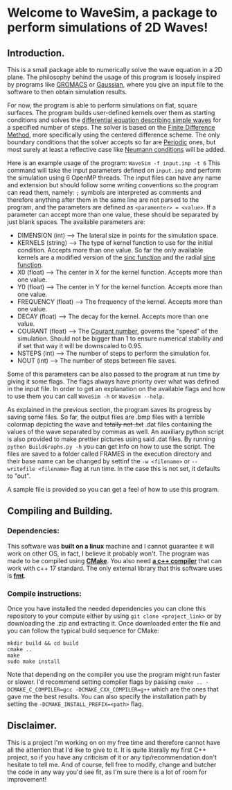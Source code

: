 # Welcome to WaveSim, a package to perform simulations of 2D Waves!

## Introduction.

This is a small package able to numerically solve the wave equation in a 2D plane. The philosophy behind the usage of this program is loosely inspired by programs like [GROMACS](https://www.gromacs.org/) or [Gaussian](https://gaussian.com/), where you give an input file to the software to then obtain simulation results.

For now, the program is able to perform simulations on flat, square surfaces. The program builds user-defined kernels over them as starting conditions and solves the [differential equation describing simple waves](https://en.wikipedia.org/wiki/Wave_equation) for a specified number of steps. The solver is based on the [Finite Difference Method](https://en.wikipedia.org/wiki/Finite_difference_method), more specifically using the centered difference scheme. The only boundary conditions that the solver accepts so far are [Periodic](https://en.wikipedia.org/wiki/Periodic_boundary_conditions) ones, but most surely at least a reflective case like [Neumann conditions](https://en.wikipedia.org/wiki/Neumann_boundary_condition) will be added.

Here is an example usage of the program:
```WaveSim -f input.inp -t 6```
This command will take the input parameters defined on ```input.inp``` and perform the simulation using 6 OpenMP threads. The input files can have any name and extension but should follow some writing conventions so the program can read them, namely: ```;``` symbols are interpreted as comments and therefore anything after them in the same line are not parsed to the program, and the parameters are defined as ```<paramenter> = <value>```. If a parameter can accept more than one value, these should be separated by just blank spaces. The available parameters are:

- DIMENSION (int)    --> The lateral size in points for the simulation space.
- KERNELS   (string) --> The type of kernel function to use for the initial condition. Accepts more than one value. So far the only available kernels are a modified version of the [sinc function](https://en.wikipedia.org/wiki/Sinc_function) and the radial [sine function](https://en.wikipedia.org/wiki/Sine_and_cosine). 
- X0        (float)  --> The center in X for the kernel function. Accepts more than one value.
- Y0        (float)  --> The center in Y for the kernel function. Accepts more than one value.
- FREQUENCY (float)  --> The frequency of the kernel. Accepts more than one value.
- DECAY     (float)  --> The decay for the kernel. Accepts more than one value.
- COURANT   (float)  --> The [Courant number](https://en.wikipedia.org/wiki/Courant%E2%80%93Friedrichs%E2%80%93Lewy_condition), governs the "speed" of the simulation. Should not be bigger than 1 to ensure numerical stability and if set that way it will be downscaled to 0.95.
- NSTEPS    (int)    --> The number of steps to perform the simulation for.
- NOUT      (int)    --> The number of steps between file saves.

Some of this parameters can be also passed to the program at run time by giving it some flags. The flags always have priority over what was defined in the input file. In order to get an explanation on the available flags and how to use them you can call ```WaveSim -h``` or ```WaveSim --help```.

As explained in the previous section, the program saves its progress by saving some files. So far, the output files are .bmp files with a terrible colormap depicting the wave and ~~totally not .txt~~ .dat files containing the values of the wave separated by commas as well. An auxiliary python script is also provided to make prettier pictures using said .dat files. By running ```python BuildGraphs.py -h``` you can get info on how to use the script. The files are saved to a folder called FRAMES in the execution directory and their base name can be changed by settinf the ```-w <filename>``` or ```--writefile <filename>``` flag at run time. In the case this is not set, it defaults to "out".

A sample file is provided so you can get a feel of how to use this program.
## Compiling and Building.

### Dependencies:

This software was **built on a linux** machine and I cannot guarantee it will work on other OS, in fact, I believe it probably won't. The program was made to be compiled using [**CMake**](https://cmake.org/). You also need [**a c++ compiler**](https://gcc.gnu.org/) that can work with c++ 17 standard. The only external library that this software uses is [**fmt**](https://github.com/fmtlib/fmt).

### Compile instructions:

Once you have installed the needed dependencies you can clone this repository to your compute either by using
```git clone <project_link>``` or by downloading the .zip and extracting it. Once downloaded enter the file and you can follow the typical build sequence for CMake:

```
mkdir build && cd build
cmake ..
make
sudo make install
```
Note that depending on the compiler you use the program might run faster or slower. I'd recommend setting compiler flags by passing ```cmake .. -DCMAKE_C_COMPILER=gcc -DCMAKE_CXX_COMPILER=g++``` which are the ones that gave me the best results. You can also specify the installation path by setting the ```-DCMAKE_INSTALL_PREFIX=<path>``` flag.

## Disclaimer.

This is a project I'm working on on my free time and therefore cannot have all the attention that I'd like to give to it. It is quite literally my first C++ project, so if you have any criticism of it or any tip/recommendation don't hesitate to tell me. And of course, fell free to modify, change and butcher the code in any way you'd see fit, as I'm sure there is a lot of room for improvement!

